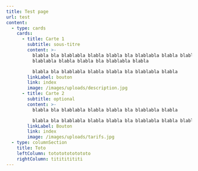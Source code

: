 ```yaml
---
title: Test page
url: test
content:
  - type: cards
    cards:
      - title: Carte 1
        subtitle: sous-titre
        content: >-
          blabla bla blablabla blabla blabla bla blablabla blabla blabla bla
          blablabla blabla blabla bla blablabla blabla 

          blabla bla blablabla blabla blabla bla blablabla blabla 
        linkLabel: bouton
        link: index
        image: /images/uploads/description.jpg
      - title: Carte 2
        subtitle: optional
        content: >-
          blabla bla blablabla blabla blabla bla blablabla blabla 

          blabla bla blablabla blabla blabla bla blablabla blabla blabla bla blablabla blabla 
        linkLabel: Bouton
        link: index
        image: /images/uploads/tarifs.jpg
  - type: columnSection
    title: Toto
    leftColumn: totototototototo
    rightColumn: titititititi
---
```

